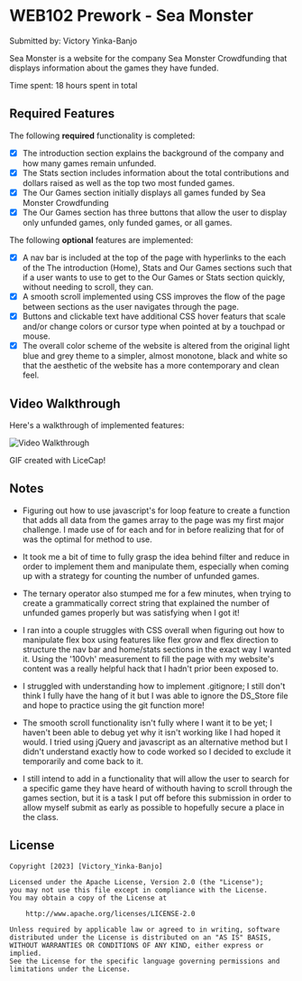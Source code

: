 # WEB102 Prework - Sea Monster

Submitted by: Victory Yinka-Banjo

Sea Monster is a website for the company Sea Monster Crowdfunding that displays information about the games they have funded.

Time spent: 18 hours spent in total

## Required Features

The following **required** functionality is completed:

- [x] The introduction section explains the background of the company and how many games remain unfunded.
- [x] The Stats section includes information about the total contributions and dollars raised as well as the top two most funded games.
- [x] The Our Games section initially displays all games funded by Sea Monster Crowdfunding
- [x] The Our Games section has three buttons that allow the user to display only unfunded games, only funded games, or all games.

The following **optional** features are implemented:

- [x] A nav bar is included at the top of the page with hyperlinks to the each of the The introduction (Home), Stats and Our Games sections such that if a user wants to use to get to the Our Games or Stats section quickly, without needing to scroll, they can.
- [x] A smooth scroll implemented using CSS improves the flow of the page between sections as the user navigates through the page.
- [x] Buttons and clickable text have additional CSS hover featurs that scale and/or change colors or cursor type when pointed at by a touchpad or mouse.
- [x] The overall color scheme of the website is altered from the original light blue and grey theme to a simpler, almost monotone, black and white so that the aesthetic of the website has a more contemporary and clean feel.

## Video Walkthrough

Here's a walkthrough of implemented features:

<img src='https://i.imgur.com/qFFk5MH.gif' title='Video Walkthrough' width='' alt='Video Walkthrough' />
<!-- <img src='https://imgur.com/TOdwWdK' title='Video Walkthrough' width='' alt='Video Walkthrough' /> -->

GIF created with LiceCap!

## Notes

- Figuring out how to use javascript's for loop feature to create a function that adds all data from the games array to the page was my first major challenge. I made use of for each and for in before realizing that for of was the optimal for method to use.

- It took me a bit of time to fully grasp the idea behind filter and reduce in order to implement them and manipulate them, especially when coming up with a strategy for counting the number of unfunded games.

- The ternary operator also stumped me for a few minutes, when trying to create a grammatically correct string that explained the number of unfunded games properly but was satisfying when I got it!

- I ran into a couple struggles with CSS overall when figuring out how to manipulate flex box using features like flex grow and flex direction to structure the nav bar and home/stats sections in the exact way I wanted it. Using the '100vh' measurement to fill the page with my website's content was a really helpful hack that I hadn't prior been exposed to.

- I struggled with understanding how to implement .gitignore; I still don't think I fully have the hang of it but I was able to ignore the DS_Store file and hope to practice using the git function more!

- The smooth scroll functionality isn't fully where I want it to be yet; I haven't been able to debug yet why it isn't working like I had hoped it would. I tried using jQuery and javascript as an alternative method but I didn't understand exactly how to code worked so I decided to exclude it temporarily and come back to it.

- I still intend to add in a functionality that will allow the user to search for a specific game they have heard of withouth having to scroll through the games section, but it is a task I put off before this submission in order to allow myself submit as early as possible to hopefully secure a place in the class.

## License

    Copyright [2023] [Victory_Yinka-Banjo]

    Licensed under the Apache License, Version 2.0 (the "License");
    you may not use this file except in compliance with the License.
    You may obtain a copy of the License at

        http://www.apache.org/licenses/LICENSE-2.0

    Unless required by applicable law or agreed to in writing, software
    distributed under the License is distributed on an "AS IS" BASIS,
    WITHOUT WARRANTIES OR CONDITIONS OF ANY KIND, either express or implied.
    See the License for the specific language governing permissions and
    limitations under the License.

